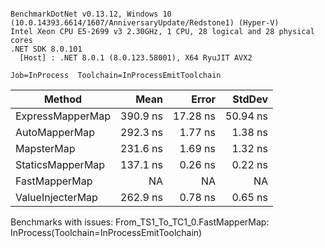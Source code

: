 ```

BenchmarkDotNet v0.13.12, Windows 10 (10.0.14393.6614/1607/AnniversaryUpdate/Redstone1) (Hyper-V)
Intel Xeon CPU E5-2699 v3 2.30GHz, 1 CPU, 28 logical and 28 physical cores
.NET SDK 8.0.101
  [Host] : .NET 8.0.1 (8.0.123.58001), X64 RyuJIT AVX2

Job=InProcess  Toolchain=InProcessEmitToolchain  

```
| Method           | Mean     | Error    | StdDev   |
|----------------- |---------:|---------:|---------:|
| ExpressMapperMap | 390.9 ns | 17.28 ns | 50.94 ns |
| AutoMapperMap    | 292.3 ns |  1.77 ns |  1.38 ns |
| MapsterMap       | 231.6 ns |  1.69 ns |  1.32 ns |
| StaticsMapperMap | 137.1 ns |  0.26 ns |  0.22 ns |
| FastMapperMap    |       NA |       NA |       NA |
| ValueInjecterMap | 262.9 ns |  0.78 ns |  0.65 ns |

Benchmarks with issues:
  From_TS1_To_TC1_0.FastMapperMap: InProcess(Toolchain=InProcessEmitToolchain)
